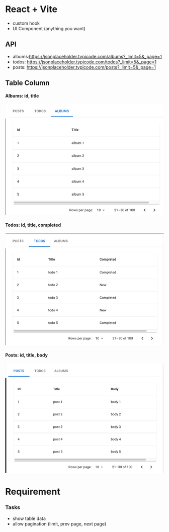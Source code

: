 # React + Vite

- custom hook
- UI Component (anything you want)

## API

- albums:https://jsonplaceholder.typicode.com/albums?_limit=5&_page=1
- todos: https://jsonplaceholder.typicode.com/todos?_limit=5&_page=1
- posts: https://jsonplaceholder.typicode.com/posts?_limit=5&_page=1

## Table Column

#### Albums: id, title

![alt text](./src/assets/albums.png)

#### Todos: id, title, completed

![alt text](./src/assets/todos.png)

#### Posts: id, title, body

![alt text](./src/assets/posts.png)

# Requirement

### Tasks

- show table data
- allow pagination (limit, prev page, next page)
